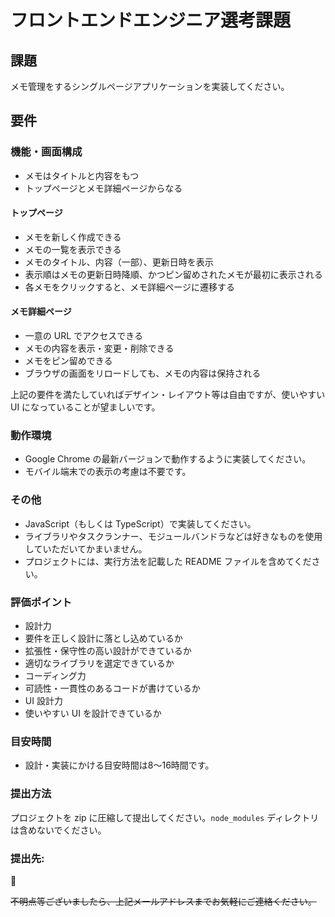 # フロントエンドエンジニア選考課題

## 課題
メモ管理をするシングルページアプリケーションを実装してください。

## 要件
### 機能・画面構成
- メモはタイトルと内容をもつ
- トップページとメモ詳細ページからなる
#### トップページ
- メモを新しく作成できる
- メモの一覧を表示できる
- メモのタイトル、内容（一部）、更新日時を表示
- 表示順はメモの更新日時降順、かつピン留めされたメモが最初に表示される
- 各メモをクリックすると、メモ詳細ページに遷移する
#### メモ詳細ページ
- 一意の URL でアクセスできる
- メモの内容を表示・変更・削除できる
- メモをピン留めできる
- ブラウザの画面をリロードしても、メモの内容は保持される

上記の要件を満たしていればデザイン・レイアウト等は自由ですが、使いやすい UI になっていることが望ましいです。

### 動作環境
- Google Chrome の最新バージョンで動作するように実装してください。
- モバイル端末での表示の考慮は不要です。

### その他
- JavaScript（もしくは TypeScript）で実装してください。
- ライブラリやタスクランナー、モジュールバンドラなどは好きなものを使用していただいてかまいません。
- プロジェクトには、実行方法を記載した README ファイルを含めてください。

### 評価ポイント
- 設計力
- 要件を正しく設計に落とし込めているか
- 拡張性・保守性の高い設計ができているか
- 適切なライブラリを選定できているか
- コーディング力
- 可読性・一貫性のあるコードが書けているか
- UI 設計力
- 使いやすい UI を設計できているか

### 目安時間
- 設計・実装にかける目安時間は8〜16時間です。

### 提出方法
プロジェクトを zip に圧縮して提出してください。`node_modules` ディレクトリは含めないでください。

### 提出先:
🚀

~~不明点等ございましたら、上記メールアドレスまでお気軽にご連絡ください。~~